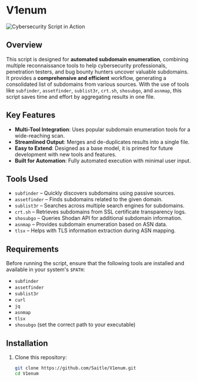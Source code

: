 # V1enum

![Cybersecurity Script in Action](./A_sleek,_modern_tech_setup_on_a_desk_featuring_mul.png)

## Overview

This script is designed for **automated subdomain enumeration**, combining multiple reconnaissance tools to help cybersecurity professionals, penetration testers, and bug bounty hunters uncover valuable subdomains. It provides a **comprehensive and efficient** workflow, generating a consolidated list of subdomains from various sources. With the use of tools like `subfinder`, `assetfinder`, `sublist3r`, `crt.sh`, `shosubgo`, and `asnmap`, this script saves time and effort by aggregating results in one file.

## Key Features
- **Multi-Tool Integration**: Uses popular subdomain enumeration tools for a wide-reaching scan.
- **Streamlined Output**: Merges and de-duplicates results into a single file.
- **Easy to Extend**: Designed as a base model, it is primed for future development with new tools and features.
- **Built for Automation**: Fully automated execution with minimal user input.

## Tools Used
- `subfinder` – Quickly discovers subdomains using passive sources.
- `assetfinder` – Finds subdomains related to the given domain.
- `sublist3r` – Searches across multiple search engines for subdomains.
- `crt.sh` – Retrieves subdomains from SSL certificate transparency logs.
- `shosubgo` – Queries Shodan API for additional subdomain information.
- `asnmap` – Provides subdomain enumeration based on ASN data.
- `tlsx` – Helps with TLS information extraction during ASN mapping.

## Requirements
Before running the script, ensure that the following tools are installed and available in your system's `$PATH`:
- `subfinder`
- `assetfinder`
- `sublist3r`
- `curl`
- `jq`
- `asnmap`
- `tlsx`
- `shosubgo` (set the correct path to your executable)

## Installation
1. Clone this repository:
   ```bash
   git clone https://github.com/Saitle/V1enum.git
   cd V1enum

